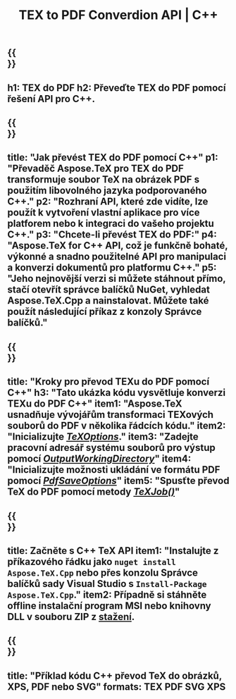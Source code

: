 ﻿---
translation: true
template: /_templates/_conversion-child-cpp.md
title: TEX to PDF Converdion API | C++
description: Funkce převodu TeX do PDF. Integrujte tuto místní knihovnu C++ do svého projektu nebo použijte aplikace pro různé platformy pro převod TeXu do PDF.
keywords: tex to pdf api cpp, tex2pdf integrovat c++
url: /cpp/conversion/tex-to-pdf/
family: tex
platformtag: cpp
feature: conversion
informat: TEX
outformat: PDF
otherformats: PDF PNG JPEG TIFF SVG XPS
---

{{<section banner>}}
---
h1: TEX do PDF
h2: Převeďte TEX do PDF pomocí řešení API pro C++.
---

{{<section overview>}}
---
title: "Jak převést TEX do PDF pomocí C++"
p1: "Převaděč Aspose.TeX pro TEX do PDF transformuje soubor TeX na obrázek PDF s použitím libovolného jazyka podporovaného C++."
p2: "Rozhraní API, které zde vidíte, lze použít k vytvoření vlastní aplikace pro více platforem nebo k integraci do vašeho projektu C++."
p3: "Chcete-li převést TEX do PDF:"
p4: "Aspose.TeX for C++ API, což je funkčně bohaté, výkonné a snadno použitelné API pro manipulaci a konverzi dokumentů pro platformu C++."
p5: "Jeho nejnovější verzi si můžete stáhnout přímo, stačí otevřít správce balíčků NuGet, vyhledat Aspose.TeX.Cpp a nainstalovat. Můžete také použít následující příkaz z konzoly Správce balíčků."
---

{{<section feature1>}}
---
title: "Kroky pro převod TEXu do PDF pomocí C++"
h3: "Tato ukázka kódu vysvětluje konverzi TEXu do PDF C++"
item1: "Aspose.TeX usnadňuje vývojářům transformaci TEXových souborů do PDF v několika řádcích kódu."
item2: "Inicializujte [*TeXOptions*](https://reference.aspose.com/tex/cpp/class/aspose.te_x.te_x_options)."
item3: "Zadejte pracovní adresář systému souborů pro výstup pomocí [*OutputWorkingDirectory*](https://reference.aspose.com/tex/cpp/class/aspose.te_x.te_x_options#aa4f4ea6dab7db5ba1b40800495f16f63)"
item4: "Inicializujte možnosti ukládání ve formátu PDF pomocí [*PdfSaveOptions*](https://reference.aspose.com/tex/cpp/class/aspose.te_x.presentation.image.pdf_save_options)"
item5: "Spusťte převod TeX do PDF pomocí metody [*TeXJob()*](https://reference.aspose.com/tex/cpp/class/aspose.te_x.te_x_job)"
---

{{<section feature2>}}
---
title: Začněte s C++ TeX API
item1: "Instalujte z příkazového řádku jako ```nuget install Aspose.TeX.Cpp``` nebo přes konzolu Správce balíčků sady Visual Studio s ```Install-Package Aspose.TeX.Cpp```."
item2: Případně si stáhněte offline instalační program MSI nebo knihovny DLL v souboru ZIP z [stažení](https://releases.aspose.com/tex/cpp).
---

{{<section widget>}}
---
title: "Příklad kódu C++ převod TeX do obrázků, XPS, PDF nebo SVG"
formats: TEX PDF SVG XPS
---